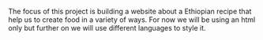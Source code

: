 The focus of this project is building a website about a Ethiopian recipe that help us to create food in a variety of ways. For now we will be using an html only but further on we will use different languages to style it.
